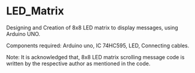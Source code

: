 # LED_Matrix
 Designing and Creation of 8x8 LED matrix to display messages, using Arduino UNO.

 Components required: Arduino uno, IC 74HC595, LED, Connecting cables.

Note: It is acknowledged that, 8x8 LED matrix scrolling message code is written by the respective author as mentioned in the code. 
